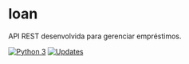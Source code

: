 # loan
API REST desenvolvida para gerenciar empréstimos.

[![Python 3](https://pyup.io/repos/github/alisonamerico/loan/python-3-shield.svg)](https://pyup.io/repos/github/alisonamerico/loan/)
[![Updates](https://pyup.io/repos/github/alisonamerico/loan/shield.svg)](https://pyup.io/repos/github/alisonamerico/loan/)
